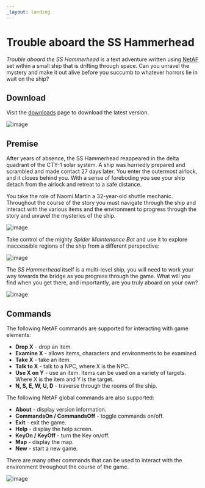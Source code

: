 ```yaml
---
_layout: landing
---
```

# Trouble aboard the SS Hammerhead
*Trouble aboard the SS Hammerhead* is a text adventure written using [NetAF](https://github.com/benpollarduk/NetAF) set within a small ship that is drifting through space. Can you unravel the mystery and make it out alive before you succumb to whatever horrors lie in wait on the ship? 

## Download
Visit the [downloads](docs/download.md) page to download the latest version.

![image](~/images/screenshots/title.png)

## Premise
After years of absence, the SS Hammerhead reappeared in the delta quadrant of the CTY-1 solar system. A ship was hurriedly prepared and scrambled and made contact 27 days later.
You enter the outermost airlock, and it closes behind you. With a sense of foreboding you see your ship detach from the airlock and retreat to a safe distance.

You take the role of Naomi Martin a 32-year-old shuttle mechanic. Throughout the course of the story you must navigate through the ship and interact with the various items and the environment
to progress through the story and unravel the mysteries of the ship.

![image](~/images/screenshots/room.png)

Take control of the mighty *Spider Maintenance Bot* and use it to explore inaccessible regions of the ship from a different perspective:

![image](~/images/screenshots/spiderbot.png)

The *SS Hammerhead* itself is a multi-level ship, you will need to work your way towards the bridge as you progress through the game. What will you find when you get there, and importantly,
are you truly aboard on your own?

![image](~/images/screenshots/map.png)

## Commands
The following NetAF commands are supported for interacting with game elements:
* **Drop X** - drop an item.
* **Examine X** - allows items, characters and environments to be examined.
* **Take X** - take an item.
* **Talk to X** - talk to a NPC, where X is the NPC.
* **Use X on Y** - use an item. Items can be used on a variety of targets. Where X is the item and Y is the target.
* **N, S, E, W, U, D** - traverse through the rooms of the ship.

The following NetAF global commands are also supported:
* **About** - display version information.
* **CommandsOn / CommandsOff** - toggle commands on/off.
* **Exit** - exit the game.
* **Help** - display the help screen.
* **KeyOn / KeyOff** - turn the Key on/off.
* **Map** - display the map.
* **New** - start a new game.

There are many other commands that can be used to interact with the environment throughout the course of the game.

![image](~/images/screenshots/starfield.png)